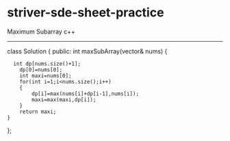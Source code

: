 # striver-sde-sheet-practice
Maximum Subarray
c++

********

class Solution {
public:
    int maxSubArray(vector<int>& nums) {
        
      int dp[nums.size()+1];
        dp[0]=nums[0];
        int maxi=nums[0];
        for(int i=1;i<nums.size();i++)
        {
            dp[i]=max(nums[i]+dp[i-1],nums[i]);      
            maxi=max(maxi,dp[i]);          
        }
        return maxi;
    }
};
